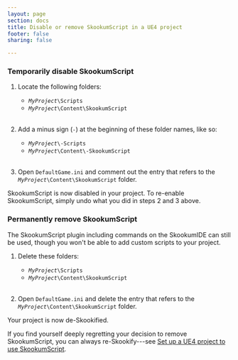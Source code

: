 ```yaml
---
layout: page
section: docs
title: Disable or remove SkookumScript in a UE4 project
footer: false
sharing: false

---
```


### Temporarily disable SkookumScript

1. Locate the following folders:

	- _`MyProject`_`\Scripts`
	- _`MyProject`_`\Content\SkookumScript`<br /><br /> 

2.	Add a minus sign (`-`) at the beginning of these folder names, like so: 
	
	- _`MyProject`_`\-Scripts`
	- _`MyProject`_`\Content\-SkookumScript`<br /><br /> 
	
3. Open `DefaultGame.ini` and comment out the entry that refers to the _`MyProject`_`\Content\SkookumScript` folder. 

SkookumScript is now disabled in your project. To re-enable SkookumScript, simply undo what you did in steps 2 and 3 above.

### Permanently remove SkookumScript

The SkookumScript plugin including commands on the SkookumIDE can still be used, though you won't be able to add custom scripts to your project.

1. Delete these folders:

	- _`MyProject`_`\Scripts`
	- _`MyProject`_`\Content\SkookumScript`<br /><br />
	
2. Open `DefaultGame.ini` and delete the entry that refers to the _`MyProject`_`\Content\SkookumScript` folder.

Your project is now de-Skookified.

If you find yourself deeply regretting your decision to remove SkookumScript, you can always re-Skookify---see [Set up a UE4 project to use SkookumScript](/docs/ue4/setup-sk-proj/).